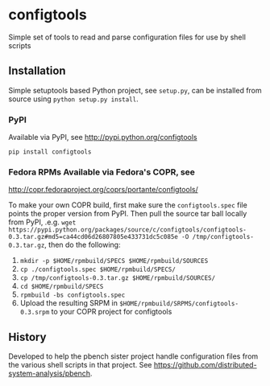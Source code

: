 # configtools
Simple set of tools to read and parse configuration files for use by shell scripts

## Installation
Simple setuptools based Python project, see `setup.py`, can be installed from
source using `python setup.py install`.

### PyPI
Available via PyPI, see http://pypi.python.org/configtools

```
pip install configtools
```

### Fedora RPMs Available via Fedora's COPR, see
http://copr.fedoraproject.org/coprs/portante/configtools/

To make your own COPR build, first make sure the `configtools.spec` file points
the proper version from PyPI.  Then pull the source tar ball locally from
PyPI, .e.g. `wget
https://pypi.python.org/packages/source/c/configtools/configtools-0.3.tar.gz#md5=ca44cd06d26807805e433731dc5c085e
-O /tmp/configtools-0.3.tar.gz`, then do the following:

1. `mkdir -p $HOME/rpmbuild/SPECS $HOME/rpmbuild/SOURCES`
2. `cp ./configtools.spec $HOME/rpmbuild/SPECS/`
3. `cp /tmp/configtools-0.3.tar.gz $HOME/rpmbuild/SOURCES/`
4. `cd $HOME/rpmbuild/SPECS`
5. `rpmbuild -bs configtools.spec`
6. Upload the resulting SRPM in
   `$HOME/rpmbuild/SRPMS/configtools-0.3.srpm` to your COPR project for
   configtools

## History
Developed to help the pbench sister project handle configuration files from
the various shell scripts in that project. See
https://github.com/distributed-system-analysis/pbench.
